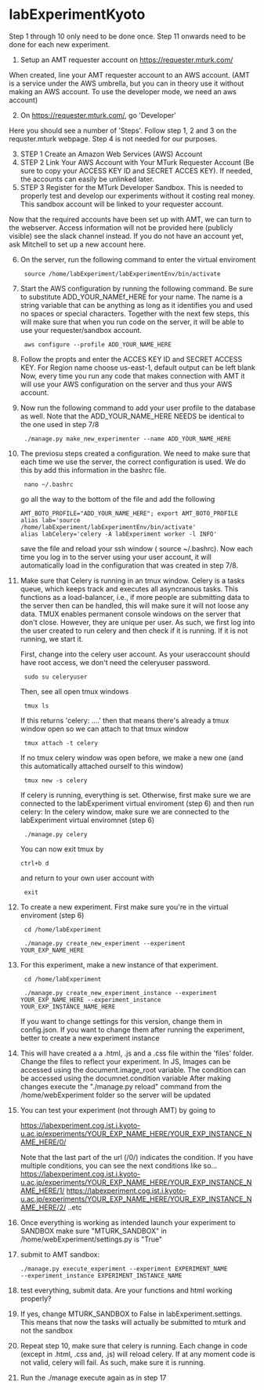 # labExperimentKyoto

Step 1 through 10 only need to be done once. Step 11 onwards need to be done for each new experiment.

1) Setup an AMT requester account on https://requester.mturk.com/

When created, line your AMT requester account to an AWS account. (AMT is a service under the AWS umbrella, but you can in theory use it without 
making an AWS account. To use the developer mode, we need an aws account)

2) On https://requester.mturk.com/, go 'Developer' 

Here you should see a number of 'Steps'. Follow step 1, 2 and 3 on the requster.mturk webpage. Step 4 is not needed for our purposes.

3) STEP 1 Create an Amazon Web Services (AWS) Account
4) STEP 2 Link Your AWS Account with Your MTurk Requester Account (Be sure to copy your ACCESS KEY ID and SECRET ACCES KEY). If needed, the accounts can easily be unlinked later. 
5) STEP 3 Register for the MTurk Developer Sandbox. This is needed to properly test and develop our experiments without it costing real money. This sandbox account will be linked to your requester account.


Now that the required accounts have been set up with AMT, we can turn to the webserver. Access information will not be provided here (publicly visible) see the slack channel instead. If you do not have an account yet, ask Mitchell to set up a new account here. 

6) On the server, run the following command to enter the virtual enviroment

   	<code> source /home/labExperiment/labExperimentEnv/bin/activate </code>
	
7) Start the AWS configuration by running the following command. Be sure to substitute ADD_YOUR_NAMEf_HERE for your name. The name is a string variable that can be anything as long as it identifies you and used no spaces or special characters. Together with the next few steps, this will make sure that when you run code on the server, it will be able to use your requester/sandbox account. 

   	<code> aws configure --profile ADD_YOUR_NAME_HERE </code>
	
8) Follow the propts and enter the ACCES KEY ID and SECRET ACCESS KEY. For Region name choose us-east-1, default output can be left blank
	Now, every time you run any code that makes connection with AMT it will use your AWS configuration on the server and thus your AWS account. 
	
9) Now run the following command to add your user profile to the database as well. Note that the ADD_YOUR_NAME_HERE NEEDS be identical to the one used in step 7/8

	<code> ./manage.py make_new_experimenter --name ADD_YOUR_NAME_HERE </code>
	
10) The previosu steps created a configuration. We need to make sure that each time we use the server, the correct configuration is used. We do this by add this information in the bashrc file. 

	<code> nano ~/.bashrc  </code>
	
	go all the way to the bottom of the file and add the following
    
        AMT_BOTO_PROFILE="ADD_YOUR_NAME_HERE"; export AMT_BOTO_PROFILE
        alias lab='source /home/labExperiment/labExperimentEnv/bin/activate'
        alias labCelery='celery -A labExperiment worker -l INFO'

    save the file and reload your ssh window ( source ~/.bashrc). Now each time you log in to the server using your user account, it will automatically load in the configuration that was created in step 7/8. 

11) Make sure that Celery is running in an tmux window. Celery is a tasks queue, which keeps track and executes all asyncranous tasks. This functions as a load-balancer, i.e., if more people are submitting data to the server then can be handled, this will make sure it will not loose any data. TMUX enables permanent console windows on the server that don't close. However, they are unique per user. As such, we first log into the user created to run celery and then check if it is running. If it is not running, we start it. 

    	
	First, change into the celery user account. As your useraccount should have root access, we don't need the celeryuser password. 
	
    
    <code> sudo su celeryuser </code>
	
	Then, see all open tmux windows
        
   	<code> tmux ls </code>
   
   	If this returns 'celery: ....' then that means there's already a tmux window open so we can attach to that tmux window
                
   	<code> tmux attach -t celery</code>
   
   	If no tmux celery window was open before, we make a new one (and this automatically attached ourself to this window)
                        
   	<code> tmux new -s celery</code>
   
   	If celery is running, everything is set. Otherwise, first make sure we are connected to the labExperiment virtual enviroment (step 6) and then run celery:
	In the celery window, make sure we are connected to the labExperiment virtual enviromnet (step 6)
                        
   	<code> ./manage.py celery</code>
   
   	You can now exit tmux by 
                        
      <code>ctrl+b d</code>
      
      and return to your own user account with
      
     <code> exit </code>
   

12) To create a new experiment. First make sure you're in the virtual enviroment (step 6)
                                
      <code> cd /home/labExperiment</code>
                                
      <code> ./manage.py create_new_experiment --experiment YOUR_EXP_NAME_HERE</code>

13) For this experiment, make a new instance of that experiment.
                                        
      <code> cd /home/labExperiment</code>
                                        
      <code> ./manage.py create_new_experiment_instance --experiment YOUR_EXP_NAME_HERE --experiment_instance YOUR_EXP_INSTANCE_NAME_HERE </code>
	
      If you want to change settings for this version, change them in config.json. If you want to change them after running the experiment, better to create a new experiment instance

14) This will have created a a .html, .js and a .css file within the 'files' folder.
	Change the files to reflect your experiment. 
    In JS, Images can be accessed using the document.image_root variable. The condition can be accessed using the documnet.condition variable
	After making changes execute the "./manage.py reload" command from the /home/webExperiment folder so the server will be updated

15) You can test your experiment (not through AMT) by going to 

	https://labexperiment.cog.ist.i.kyoto-u.ac.jp/experiments/YOUR_EXP_NAME_HERE/YOUR_EXP_INSTANCE_NAME_HERE/0/
	
    Note that the last part of the url (/0/) indicates the condition. If you have multiple conditions, you can see the next conditions like so...
	https://labexperiment.cog.ist.i.kyoto-u.ac.jp/experiments/YOUR_EXP_NAME_HERE/YOUR_EXP_INSTANCE_NAME_HERE/1/
	https://labexperiment.cog.ist.i.kyoto-u.ac.jp/experiments/YOUR_EXP_NAME_HERE/YOUR_EXP_INSTANCE_NAME_HERE/2/ ..etc

    
16) Once everything is working as intended launch your experiment to SANDBOX
    make sure "MTURK_SANDBOX" in /home/webExperiment/settings.py is "True"

17) submit to AMT sandbox: 
                                            
      <code>./manage.py execute_experiment --experiment EXPERIMENT_NAME --experiment_instance EXPERIMENT_INSTANCE_NAME </code>
	


18) test everything, submit data. Are your functions and html working properly?

19) If yes, change  MTURK_SANDBOX to False in labExperiment.settings. This means that now the tasks will actually be submitted to mturk and not the sandbox

20) Repeat step 10, make sure that celery is running. Each change in code (except in .html, .css and, .js) will reload celery. If at any moment code is not valid, celery will fail. As such, make sure it is running. 

21) Run the ./manage execute again as in step 17
